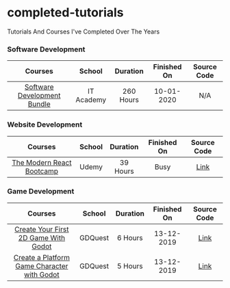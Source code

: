 # completed-tutorials
Tutorials And Courses I've Completed Over The Years

### Software Development
Courses | School | Duration | Finished On | Source Code
:--: | :--: | :--: | :--: | :--:
[Software Development Bundle](http://www.it-academy.co.za/software-development-bundle.asp) | IT Academy | 260 Hours | 10-01-2020 | N/A

### Website Development
Courses | School | Duration | Finished On | Source Code
:--: | :--: | :--: | :--: | :--:
[The Modern React Bootcamp](https://www.udemy.com/course/modern-react-bootcamp/) | Udemy | 39 Hours | Busy | [Link](https://github.com/bitVivAZ/completed-tutorials/tree/master/ReactJS/The%20Modern%20React%20Bootcamp%20(Hooks%2C%20Context%2C%20Router%20%26%20More))


### Game Development
Courses | School | Duration | Finished On | Source Code
:--: | :--: | :--: | :--: | :--:
[Create Your First 2D Game With Godot](https://gdquest.mavenseed.com/courses/create-your-first-2d-game-with-godot-extended-edition) | GDQuest | 6 Hours | 13-12-2019 | [Link](https://github.com/bitVivAZ/completed-tutorials/tree/master/Game%20Dev/Godot%20Engine/GDQuest/Create%20Your%20First%202D%20Game%20with%20Godot%20(extended%20edition))
[Create a Platform Game Character with Godot](https://gdquest.mavenseed.com/courses/code-a-professional-platform-game-character-with-godot) | GDQuest | 5 Hours  | 13-12-2019 |[Link](https://github.com/bitVivAZ/completed-tutorials/tree/master/Game%20Dev/Godot%20Engine/GDQuest/Create%20a%20Platform%20Game%20Character%20with%20Godot)
